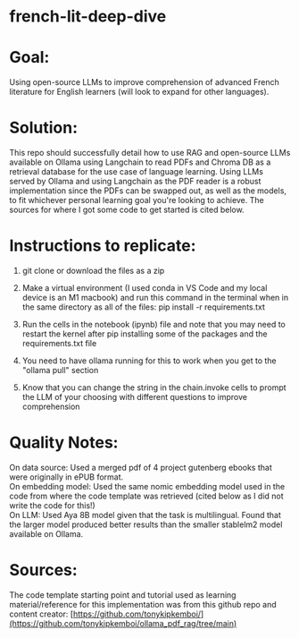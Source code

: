 # french-lit-deep-dive

# Goal: 
Using open-source LLMs to improve comprehension of advanced French literature for English learners (will look to expand for other languages).

# Solution: 
This repo should successfully detail how to use RAG and open-source LLMs available on Ollama using Langchain to read PDFs and Chroma DB as a retrieval database for the use case of language learning. Using LLMs served by Ollama and using Langchain as the PDF reader is a robust implementation since the PDFs can be swapped out, as well as the models, to fit whichever personal learning goal you're looking to achieve. The sources for where I got some code to get started is cited below.

# Instructions to replicate:

1) git clone or download the files as a zip
   
2) Make a virtual environment (I used conda in VS Code and my local device is an M1 macbook) and run this command in the terminal when in the same directory as all of the files: pip install -r requirements.txt

3) Run the cells in the notebook (ipynb) file and note that you may need to restart the kernel after pip installing some of the packages and the requirements.txt file

4) You need to have ollama running for this to work when you get to the "ollama pull" section

5) Know that you can change the string in the chain.invoke cells to prompt the LLM of your choosing with different questions to improve comprehension

# Quality Notes:

On data source: Used a merged pdf of 4 project gutenberg ebooks that were originally in ePUB format. <br />
On embedding model: Used the same nomic embedding model used in the code from where the code template was retrieved (cited below as I did not write the code for this!) <br />
On LLM: Used Aya 8B model given that the task is multilingual. Found that the larger model produced better results than the smaller stablelm2 model available on Ollama. 

# Sources:

The code template starting point and tutorial used as learning material/reference for this implementation was from this github repo and content creator: [https://github.com/tonykipkemboi/](https://github.com/tonykipkemboi/ollama_pdf_rag/tree/main)

